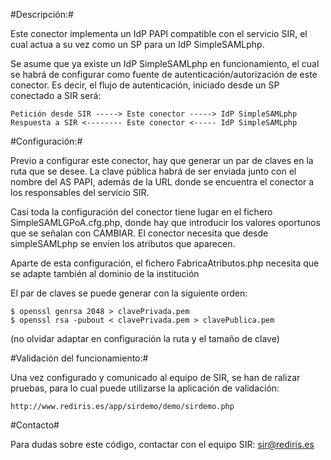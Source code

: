 #Descripción:#

  Este conector implementa un IdP PAPI compatible con el servicio SIR, el cual actua
a su vez como un SP para un IdP SimpleSAMLphp.

  Se asume que ya existe un IdP SimpleSAMLphp en funcionamiento, el cual se habrá de
configurar como fuente de autenticación/autorización de este conector. Es decir, el
flujo de autenticación, iniciado desde un SP conectado a SIR será:

```
Petición desde SIR -----> Este conector -----> IdP SimpleSAMLphp
Respuesta a SIR <-------- Este conector <----- IdP SimpleSAMLphp
```

#Configuración:#


  Previo a configurar este conector, hay que generar un par de claves en la ruta que 
se desee. La clave pública habrá de ser enviada junto con el nombre del AS PAPI, además
de la URL donde se encuentra el conector a los responsables del servicio SIR.

 Casi toda la configuración del conector tiene lugar en el fichero SimpleSAMLGPoA.cfg.php,
donde hay que introducir los valores oportunos que se señalan con CAMBIAR. El conector
necesita que desde simpleSAMLphp se envíen los atributos que aparecen.

 Aparte de esta configuración, el fichero FabricaAtributos.php necesita que se adapte 
también al dominio de la institución

 El par de claves se puede generar con la siguiente orden:

```
$ openssl genrsa 2048 > clavePrivada.pem
$ openssl rsa -pubout < clavePrivada.pem > clavePublica.pem
```

(no olvidar adaptar en configuración la ruta y el tamaño de clave)

#Validación del funcionamiento:#

Una vez configurado y comunicado al equipo de SIR, se han de ralizar pruebas, para lo
cual puede utilizarse la aplicación de validación:

```
http://www.rediris.es/app/sirdemo/demo/sirdemo.php
```

#Contacto#

Para dudas sobre este código, contactar con el equipo SIR: sir@rediris.es

